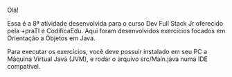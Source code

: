 Olá!

Essa é a 8ª atividade desenvolvida para o curso Dev Full Stack Jr oferecido pela +praTI e CodificaEdu. Aqui foram desenvolvidos exercícios focados em Orientação a Objetos em Java.

Para executar os exercícios, você deve possuir instalado em seu PC a Máquina Virtual Java (JVM), e rodar o arquivo src/Main.java numa IDE compatível.